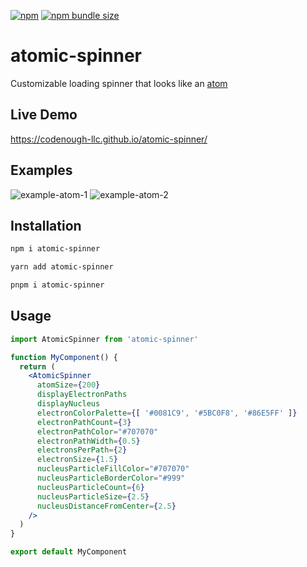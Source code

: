[![npm](https://img.shields.io/npm/v/atomic-spinner?logo=npm)](https://www.npmjs.com/package/atomic-spinner)
[![npm bundle size](https://img.shields.io/bundlephobia/min/atomic-spinner)](https://bundlephobia.com/package/atomic-spinner)

# atomic-spinner
Customizable loading spinner that looks like an [atom](https://en.wikipedia.org/wiki/Atom)

## Live Demo

https://codenough-llc.github.io/atomic-spinner/

## Examples
![example-atom-1](https://user-images.githubusercontent.com/8313853/210661410-c2d977d8-426c-438f-b24b-cdbfc4b506f4.svg)
![example-atom-2](https://user-images.githubusercontent.com/8313853/210662408-6d3eed7e-44ca-4bdd-b190-d9fba865c1a9.svg)

## Installation

```sh
npm i atomic-spinner
```

```sh
yarn add atomic-spinner
```

```sh
pnpm i atomic-spinner
```

## Usage

```jsx
import AtomicSpinner from 'atomic-spinner'

function MyComponent() {
  return (
    <AtomicSpinner
      atomSize={200}
      displayElectronPaths
      displayNucleus
      electronColorPalette={[ '#0081C9', '#5BC0F8', '#86E5FF' ]}
      electronPathCount={3}
      electronPathColor="#707070"
      electronPathWidth={0.5}
      electronsPerPath={2}
      electronSize={1.5}
      nucleusParticleFillColor="#707070"
      nucleusParticleBorderColor="#999"
      nucleusParticleCount={6}
      nucleusParticleSize={2.5}
      nucleusDistanceFromCenter={2.5}
    />
  )
}

export default MyComponent
```
